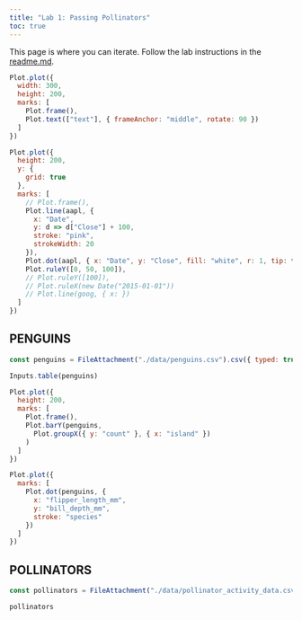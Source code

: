 ```yaml
---
title: "Lab 1: Passing Pollinators"
toc: true
---
```


This page is where you can iterate. Follow the lab instructions in the [readme.md](./README.md).

<!-- ```js
const text = view(Inputs.text())
```
This is the value of text: ${text} -->


```js
Plot.plot({
  width: 300,
  height: 200,
  marks: [
    Plot.frame(),
    Plot.text(["text"], { frameAnchor: "middle", rotate: 90 })
  ]
})
```
<!-- 
```js
// view(aapl)
Inputs.table(aapl)
``` -->

```js
Plot.plot({
  height: 200,
  y: {
    grid: true
  },
  marks: [
    // Plot.frame(),
    Plot.line(aapl, { 
      x: "Date", 
      y: d => d["Close"] + 100, 
      stroke: "pink", 
      strokeWidth: 20 
    }),
    Plot.dot(aapl, { x: "Date", y: "Close", fill: "white", r: 1, tip: true }),
    Plot.ruleY([0, 50, 100]),
    // Plot.ruleY([100]),
    // Plot.ruleX(new Date("2015-01-01"))
    // Plot.line(goog, { x: })
  ]
})
```

## PENGUINS

```js
const penguins = FileAttachment("./data/penguins.csv").csv({ typed: true })
```

```js
Inputs.table(penguins)
```

<!-- ```js
Plot.plot({
  height: 200,
  marks: [
    Plot.frame(),
    Plot.barY(penguins, {
      x: "rowid",
      y: "bill_length_mm"
    })
  ]
})
``` -->

```js
Plot.plot({
  height: 200,
  marks: [
    Plot.frame(),
    Plot.barY(penguins, 
      Plot.groupX({ y: "count" }, { x: "island" })
    )
  ]
})
```

```js
Plot.plot({
  marks: [
    Plot.dot(penguins, {
      x: "flipper_length_mm",
      y: "bill_depth_mm",
      stroke: "species"
    })
  ]
})
```

## POLLINATORS

```js
const pollinators = FileAttachment("./data/pollinator_activity_data.csv").csv({ typed: true })
```

```js
pollinators
```